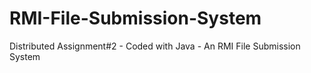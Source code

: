# RMI-File-Submission-System
Distributed Assignment#2 - Coded with Java - An RMI File Submission System
